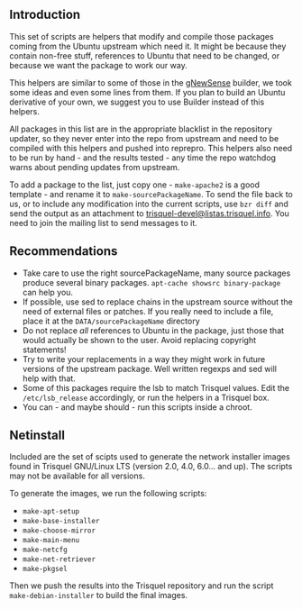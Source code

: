 ## Introduction

This set of scripts are helpers that modify and compile those packages coming
from the Ubuntu upstream which need it. It might be because they contain
non-free stuff, references to Ubuntu that need to be changed, or because we
want the package to work our way.

This helpers are similar to some of those in the [gNewSense](http://www.gnewsense.org/Builder/HowToCreateourOwnGNULinuxDistribution) builder, we took
some ideas and even some lines from them. If you plan to build an Ubuntu
derivative of your own, we suggest you to use Builder instead of this helpers.

All packages in this list are in the appropriate blacklist in the repository
updater, so they never enter into the repo from upstream and need to be
compiled with this helpers and pushed into reprepro. This helpers also need
to be run by hand - and the results tested - any time the repo watchdog warns
about pending updates from upstream.

To add a package to the list, just copy one - `make-apache2` is a good template -
and rename it to `make-sourcePackageName`. To send the file back to us, or to
include any modification into the current scripts, use `bzr diff` and send
the output as an attachment to trisquel-devel@listas.trisquel.info. You need
to join the mailing list to send messages to it.

## Recommendations

* Take care to use the right sourcePackageName, many source packages produce
several binary packages. `apt-cache showsrc binary-package` can help you.
* If possible, use sed to replace chains in the upstream source without the
need of external files or patches. If you really need to include a file, place
it at the `DATA/sourcePackageName` directory
* Do not replace *all* references to Ubuntu in the package, just those that
would actually be shown to the user. Avoid replacing copyright statements!
* Try to write your replacements in a way they might work in future versions
of the upstream package. Well written regexps and sed will help with that.
* Some of this packages require the lsb to match Trisquel values. Edit the
`/etc/lsb_release` accordingly, or run the helpers in a Trisquel box.
* You can - and maybe should - run this scripts inside a chroot.

## Netinstall

Included are the set of scipts used to generate the network installer images
found in Trisquel GNU/Linux LTS (version 2.0, 4.0, 6.0... and up). The scripts
may not be available for all versions.

To generate the images, we run the following scripts:

* `make-apt-setup`
* `make-base-installer`
* `make-choose-mirror`
* `make-main-menu`
* `make-netcfg`
* `make-net-retriever`
* `make-pkgsel`

Then we push the results into the Trisquel repository and run the script
`make-debian-installer` to build the final images.
